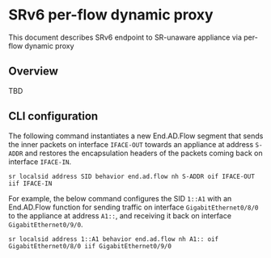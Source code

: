 SRv6 per-flow dynamic proxy
===========================

This document describes SRv6 endpoint to SR-unaware appliance via per-flow dynamic proxy

## Overview

TBD

## CLI configuration

The following command instantiates a new End.AD.Flow segment that sends the inner
packets on interface `IFACE-OUT` towards an appliance at address `S-ADDR` and
restores the encapsulation headers of the packets coming back on interface
`IFACE-IN`.

```
sr localsid address SID behavior end.ad.flow nh S-ADDR oif IFACE-OUT iif IFACE-IN
```

For example, the below command configures the SID `1::A1` with an End.AD.Flow
function for sending traffic on interface `GigabitEthernet0/8/0` to the
appliance at address `A1::`, and receiving it back on interface
`GigabitEthernet0/9/0`.

```
sr localsid address 1::A1 behavior end.ad.flow nh A1:: oif GigabitEthernet0/8/0 iif GigabitEthernet0/9/0
```
